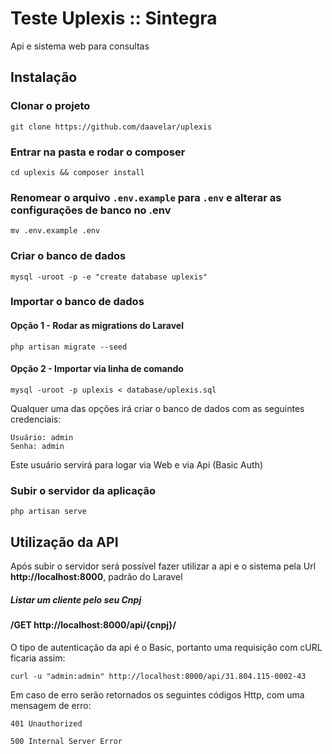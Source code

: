 # Teste Uplexis :: Sintegra

Api e sistema web para consultas

## Instalação

### Clonar o projeto

```
git clone https://github.com/daavelar/uplexis
```

### Entrar na pasta e rodar o composer

```
cd uplexis && composer install
```

### Renomear o arquivo `.env.example` para `.env` e alterar as configurações de banco no .env
 
```
mv .env.example .env
``` 
 
### Criar o banco de dados 
 
```
mysql -uroot -p -e "create database uplexis"
```
 
### Importar o banco de dados

#### Opção 1 - Rodar as migrations do Laravel

```
php artisan migrate --seed
```

#### Opção 2 - Importar via linha de comando

```
mysql -uroot -p uplexis < database/uplexis.sql
```

Qualquer uma das opções irá criar o banco de dados com as seguintes credenciais:

```
Usuário: admin
Senha: admin
```

Este usuário servirá para logar via Web e via Api (Basic Auth)

###  Subir o servidor da aplicação

```
php artisan serve 
```


## Utilização da API

Após subir o servidor será possível fazer utilizar a api e o sistema pela Url **http://localhost:8000**, 
padrão do Laravel

##### Listar um cliente pelo seu Cnpj

#### /GET http://localhost:8000/api/{cnpj}/

O tipo de autenticação da api é o Basic, portanto uma requisição com cURL ficaria assim:
 
```
curl -u "admin:admin" http://localhost:8000/api/31.804.115-0002-43
```

Em caso de erro serão retornados os seguintes códigos Http, com uma mensagem de erro:
 
``
401 Unauthorized
``

``
500 Internal Server Error
``

